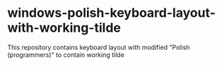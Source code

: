# windows-polish-keyboard-layout-with-working-tilde
This repository contains keyboard layout with modified "Polish (programmers)" to contain working tilde
